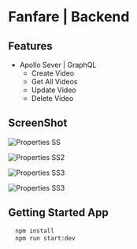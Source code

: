 # Fanfare | Backend

## Features

- Apollo Sever | GraphQL
  - Create Video
  - Get All Videos
  - Update Video
  - Delete Video

## ScreenShot

<!-- imgages -->

![Properties SS](https://res.cloudinary.com/dxvzhnyuo/image/upload/v1662004490/getallVideos_be6n0v.png)

![Properties SS2](https://res.cloudinary.com/dxvzhnyuo/image/upload/v1662004490/createVideo_dyuby9.png)

![Properties SS3](https://res.cloudinary.com/dxvzhnyuo/image/upload/v1662004490/updateVideo_ohrefu.png)

![Properties SS3](https://res.cloudinary.com/dxvzhnyuo/image/upload/v1662004490/deletedVideo_asbkny.png)

## Getting Started App

<!-- Code -->

```bash
  npm install
  npm run start:dev
```
